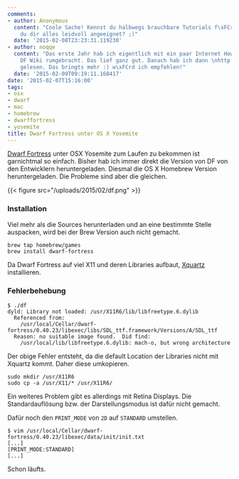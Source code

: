```yaml
---
comments:
- author: Anonymous
  content: "Coole Sache! Kennst du halbwegs brauchbare Tutorials f\xFCr DF? Oder hast
    du dir alles leidvoll angeeignet? ;)"
  date: '2015-02-08T23:23:31.119230'
- author: noqqe
  content: "Das erste Jahr hab ich eigentlich mit ein paar Internet Howtos und dem
    DF Wiki rumgebracht. Das lief ganz gut. Danach hab ich dann \nhttp://shop.oreilly.com/product/0636920022565.do
    gelesen. Das bringts mehr :) w\xFCrd ich empfehlen!"
  date: '2015-02-09T09:19:11.168417'
date: '2015-02-07T15:16:00'
tags:
- osx
- dwarf
- mac
- homebrew
- dwarffortress
- yosemite
title: Dwarf Fortress unter OS X Yosemite
---
```


[Dwarf Fortress](http://www.bay12games.com/dwarves/) unter OSX Yosemite zum
Laufen zu bekommen ist garnichtmal so einfach. Bisher hab ich immer direkt
die Version von DF von den Entwicklern heruntergeladen. Diesmal die OS X
Homebrew Version heruntergeladen. Die Probleme sind aber die gleichen.

{{< figure src="/uploads/2015/02/df.png" >}}

### Installation

Viel mehr als die Sources herunterladen und an eine bestimmte Stelle
auspacken, wird bei der Brew Version auch nicht gemacht.

```
brew tap homebrew/games
brew install dwarf-fortress
```

Da Dwarf Fortress auf viel X11 und deren Libraries aufbaut,
[Xquartz](http://xquartz.macosforge.org/landing/) installieren.

### Fehlerbehebung

```
$ ./df
dyld: Library not loaded: /usr/X11R6/lib/libfreetype.6.dylib
  Referenced from:
    /usr/local/Cellar/dwarf-fortress/0.40.23/libexec/libs/SDL_ttf.framework/Versions/A/SDL_ttf
  Reason: no suitable image found.  Did find:
    /usr/local/lib/libfreetype.6.dylib: mach-o, but wrong architecture
```

Der obige Fehler entsteht, da die default Location der Libraries nicht mit
Xquartz kommt. Daher diese umkopieren.

```
sudo mkdir /usr/X11R6
sudo cp -a /usr/X11/* /usr/X11R6/
```

Ein weiteres Problem gibt es allerdings mit Retina Displays. Die
Standardauflösung bzw. der Darstellungsmodus ist dafür nicht gemacht.

Dafür noch den `PRINT_MODE` von `2D` auf `STANDARD` umstellen.

```
$ vim /usr/local/Cellar/dwarf-fortress/0.40.23/libexec/data/init/init.txt
[...]
[PRINT_MODE:STANDARD]
[...]
```

Schon läufts.